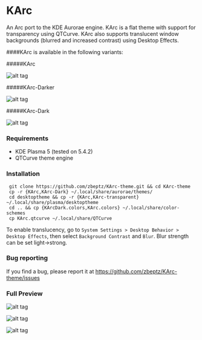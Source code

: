 # KArc

An Arc port to the KDE Aurorae engine. KArc is a flat theme with support for transparency using QTCurve. KArc also supports translucent window backgrounds (blurred and increased contrast) using Desktop Effects.

####KArc is available in the following variants: 

#####KArc

![alt tag](http://i.imgur.com/BCgStHS.png)

#####KArc-Darker

![alt tag](http://i.imgur.com/q73i1Re.png)

#####KArc-Dark

![alt tag](http://i.imgur.com/eN4LWgG.png)

### Requirements
* KDE Plasma 5 (tested on 5.4.2)
* QTCurve theme engine

### Installation

     git clone https://github.com/zbeptz/KArc-theme.git && cd KArc-theme
     cp -r {KArc,KArc-Dark} ~/.local/share/aurorae/themes/
     cd desktoptheme && cp -r {KArc,KArc-transparent} ~/.local/share/plasma/desktoptheme
     cd .. && cp {KArcDark.colors,KArc.colors} ~/.local/share/color-schemes
     cp KArc.qtcurve ~/.local/share/QTCurve
     
To enable translucency, go to `System Settings > Desktop Behavior > Desktop Effects`, then select `Background Contrast` and `Blur`. Blur strength can be set light->strong.

### Bug reporting

If you find a bug, please report it at https://github.com/zbeptz/KArc-theme/issues

### Full Preview
![alt tag](http://i.imgur.com/JOhJv9S.png)

![alt tag](http://i.imgur.com/xFmZfb3.png)

![alt tag](http://i.imgur.com/076z6Ks.png)
